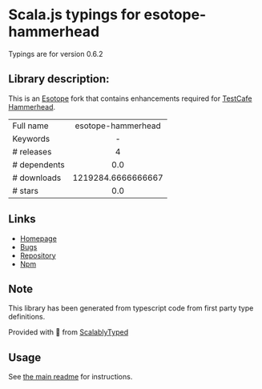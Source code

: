 
# Scala.js typings for esotope-hammerhead

Typings are for version 0.6.2

## Library description:
This is an [Esotope](https://github.com/inikulin/esotope) fork that contains enhancements required for [TestCafe Hammerhead](https://github.com/DevExpress/testcafe-hammerhead).

|                    |                 |
| ------------------ | :-------------: |
| Full name          | esotope-hammerhead |
| Keywords           | - |
| # releases         | 4 |
| # dependents       | 0.0 |
| # downloads        | 1219284.6666666667 |
| # stars            | 0.0 |

## Links
- [Homepage](https://github.com/miherlosev/esotope-hammerhead#readme)
- [Bugs](https://github.com/miherlosev/esotope-hammerhead/issues)
- [Repository](https://github.com/miherlosev/esotope-hammerhead)
- [Npm](https://www.npmjs.com/package/esotope-hammerhead)
    


## Note
This library has been generated from typescript code from first party type definitions.

Provided with :purple_heart: from [ScalablyTyped](https://github.com/oyvindberg/ScalablyTyped)

## Usage
See [the main readme](../../readme.md) for instructions.


